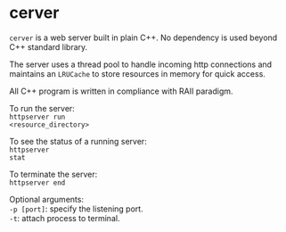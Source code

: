 # cerver

<code>cerver</code> is a web server built in plain C++. No dependency is used beyond C++ standard library.

The server uses a thread pool to handle incoming http connections and maintains an <code>LRUCache</code> to store resources in memory for quick access.

All C++ program is written in compliance with RAII paradigm.

To run the server:<br>
<code>httpserver run <resource_directory></code>

To see the status of a running server:<br>
<code>httpserver stat</code>

To terminate the server:<br>
<code>httpserver end</code>

Optional arguments:<br>
<code>-p [port]</code>: specify the listening port.<br>
<code>-t</code>: attach process to terminal.<br>
